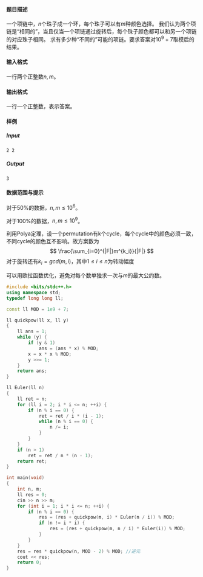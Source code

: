 #### 题目描述

一个项链中，$n$个珠子成一个环，每个珠子可以有$m$种颜色选择。 我们认为两个项链是“相同的”，当且仅当一个项链通过旋转后，每个珠子颜色都可以和另一个项链的对应珠子相同。 求有多少种“不同的”可能的项链。要求答案对$10^9+7$取模后的结果。

#### 输入格式

一行两个正整数$n,m$。

#### 输出格式

一行一个正整数，表示答案。

#### 样例

##### Input

```
2 2
```

##### Output

```
3
```

#### 数据范围与提示

对于50%的数据，$n,m\leq 10^6$。

对于100%的数据，$n,m \leq 10^9$。



利用Polya定理，设一个permutation有k个cycle，每个cycle中的颜色必须一致，不同cycle的颜色互不影响。故方案数为
$$
\frac{\sum_{i=0}^{|F|}m^{k_i}}{|F|}
$$
对于旋转还有$k_i=gcd(m,i)$，其中$1\le i\le n$为转动幅度

可以用欧拉函数优化，避免对每个数单独求一次与$m$的最大公约数。

```c++
#include <bits/stdc++.h>
using namespace std;
typedef long long ll;

const ll MOD = 1e9 + 7;

ll quickpow(ll x, ll y)
{
    ll ans = 1;
    while (y) {
        if (y & 1)
            ans = (ans * x) % MOD;
        x = x * x % MOD;
        y >>= 1;
    }
    return ans;
}

ll Euler(ll n)
{
    ll ret = n;
    for (ll i = 2; i * i <= n; ++i) {
        if (n % i == 0) {
            ret = ret / i * (i - 1);
            while (n % i == 0) {
                n /= i;
            }
        }
    }
    if (n > 1)
        ret = ret / n * (n - 1);
    return ret;
}

int main(void)
{
    int n, m;
    ll res = 0;
    cin >> n >> m;
    for (int i = 1; i * i <= n; ++i) {
        if (n % i == 0) {
            res = (res + quickpow(m, i) * Euler(n / i)) % MOD;
            if (n != i * i) {
                res = (res + quickpow(m, n / i) * Euler(i)) % MOD;
            }
        }
    }
    res = res * quickpow(n, MOD - 2) % MOD; //逆元
    cout << res;
    return 0;
}

```

